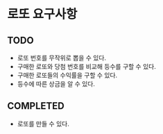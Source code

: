 # 로또 요구사항
## TODO
 - 로또 번호를 무작위로 뽑을 수 있다.
 - 구매한 로또와 당첨 번호를 비교해 등수를 구할 수 있다.
 - 구매한 로또들의 수익률을 구할 수 있다.
 - 등수에 따른 상금을 알 수 있다. 

## COMPLETED
 - 로또를 만들 수 있다.
